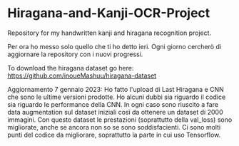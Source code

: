 # Hiragana-and-Kanji-OCR-Project

Repository for my handwritten kanji and hiragana recognition project.

Per ora ho messo solo quello che ti ho detto ieri. Ogni giorno cercherò di aggiornare la repository con i nuovi progressi.

To download the hiragana dataset go here: https://github.com/inoueMashuu/hiragana-dataset

Aggiornamento 7 gennaio 2023: Ho fatto l'upload di Last Hiragana e CNN che sono le ultime versioni prodotte. Ho alcuni dubbi sia riguardo il codice sia riguardo le performance della CNN. In ogni caso sono riuscito a fare data augmentation sul dataset iniziali così da ottenere un dataset di 2000 immagini. Con questo dataset le prestazioni (soprattutto della val_loss) sono migliorate, anche se ancora non so se sono soddisfacienti. Ci sono molti punti del codice da migliorare, soprattutto la parte in cui uso Tensorflow.
